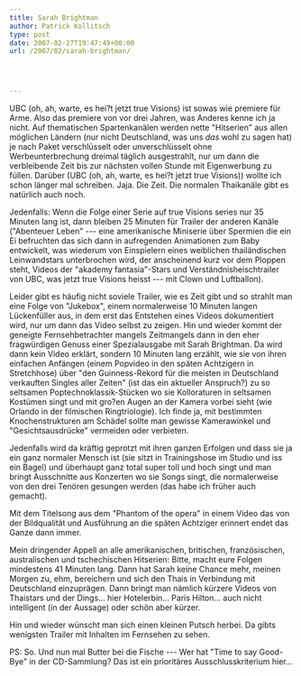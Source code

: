 ```yaml
---
title: Sarah Brightman
author: Patrick Kollitsch
type: post
date: 2007-02-27T19:47:49+00:00
url: /2007/02/sarah-brightman/




---
```

UBC (oh, ah, warte, es hei?t jetzt true Visions) ist sowas wie premiere für Arme. Also das premiere von vor drei Jahren, was Anderes kenne ich ja nicht. Auf thematischen Spartenkanälen werden nette "Hitserien" aus allen möglichen Ländern (nur nicht Deutschland, was uns _das_ wohl zu sagen hat) je nach Paket verschlüsselt oder unverschlüsselt ohne Werbeunterbrechung dreimal täglich ausgestrahlt, nur um dann die verbleibende Zeit bis zur nächsten vollen Stunde mit Eigenwerbung zu füllen. Darüber (UBC (oh, ah, warte, es hei?t jetzt true Visions)) wollte ich schon länger mal schreiben. Jaja. Die Zeit. Die normalen Thaikanäle gibt es natürlich auch noch.

Jedenfalls: Wenn die Folge einer Serie auf true Visions series nur 35 Minuten lang ist, dann bleiben 25 Minuten für Trailer der anderen Kanäle ("Abenteuer Leben" --- eine amerikanische Miniserie über Spermien die ein Ei befruchten das sich dann in aufregenden Animationen zum Baby entwickelt, was wiederum von Einspielern eines weiblichen thailändischen Leinwandstars unterbrochen wird, der anscheinend kurz vor dem Ploppen steht, Videos der "akademy fantasia"-Stars und Verständnisheischtrailer von UBC, was jetzt true Visions heisst --- mit Clown und Luftballon). 

Leider gibt es häufig nicht soviele Trailer, wie es Zeit gibt und so strahlt man eine Folge von "Jukebox", einem normalerweise 10 Minuten langen Lückenfüller aus, in dem erst das Entstehen eines Videos dokumentiert wird, nur um dann das Video selbst zu zeigen. Hin und wieder kommt der geneigte Fernsehbetrachter mangels Zeitmangels dann in den eher fragwürdigen Genuss einer Spezialausgabe mit Sarah Brightman. Da wird dann kein Video erklärt, sondern 10 Minuten lang erzählt, wie sie von ihren einfachen Anfängen (einem Popvideo in den späten Achtzigern in Stretchhose) über "den Guinness-Rekord für die meisten in Deutschland verkauften Singles aller Zeiten" (ist das ein aktueller Anspruch?) zu so seltsamen Poptechnoklassik-Stücken wo sie Kolloraturen in seltsamen Kostümen singt und mit gro?en Augen an der Kamera vorbei sieht (wie Orlando in der filmischen Ringtriologie). Ich finde ja, mit bestimmten Knochenstrukturen am Schädel sollte man gewisse Kamerawinkel und "Gesichtsausdrücke" vermeiden oder verbieten.

Jedenfalls wird da kräftig geprotzt mit ihren ganzen Erfolgen und dass sie ja ein ganz normaler Mensch ist (sie sitzt in Trainingshose im Studio und iss ein Bagel) und überhaupt ganz total super toll und hoch singt und man bringt Ausschnitte aus Konzerten wo sie Songs singt, die normalerweise von den drei Tenören gesungen werden (das habe ich früher auch gemacht).

Mit dem Titelsong aus dem "Phantom of the opera" in einem Video das von der Bildqualität und Ausführung an die späten Achtziger erinnert endet das Ganze dann immer. 

Mein dringender Appell an alle amerikanischen, britischen, französischen, australischen und tschechischen Hitserien: Bitte, macht eure Folgen mindestens 41 Minuten lang. Dann hat Sarah keine Chance mehr, meinen Morgen zu, ehm, bereichern und sich den Thais in Verbindung mit Deutschland einzuprägen. Dann bringt man nämlich kürzere Videos von Thaistars und der Dings... hier Hotelerbin... Paris Hilton... auch nicht intelligent (in der Aussage) oder schön aber kürzer.

Hin und wieder wünscht man sich einen kleinen Putsch herbei. Da gibts wenigsten Trailer mit Inhalten im Fernsehen zu sehen.

PS: So. Und nun mal Butter bei die Fische --- Wer hat "Time to say Good-Bye" in der CD-Sammlung? Das ist ein prioritäres Ausschlusskriterium hier...
